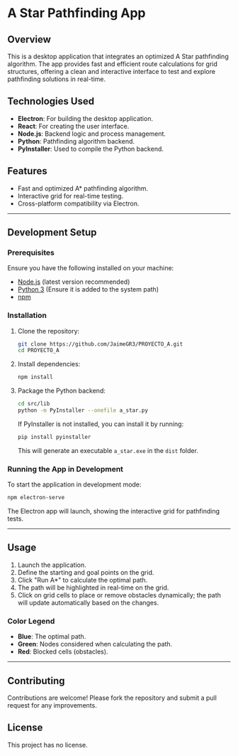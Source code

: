 # A Star Pathfinding App

## Overview
This is a desktop application that integrates an optimized A Star pathfinding algorithm. The app provides fast and efficient route calculations for grid structures, offering a clean and interactive interface to test and explore pathfinding solutions in real-time.

## Technologies Used
- **Electron**: For building the desktop application.
- **React**: For creating the user interface.
- **Node.js**: Backend logic and process management.
- **Python**: Pathfinding algorithm backend.
- **PyInstaller**: Used to compile the Python backend.

## Features
- Fast and optimized A* pathfinding algorithm.
- Interactive grid for real-time testing.
- Cross-platform compatibility via Electron.

---

## Development Setup

### Prerequisites
Ensure you have the following installed on your machine:
- [Node.js](https://nodejs.org/) (latest version recommended)
- [Python 3](https://www.python.org/downloads/) (Ensure it is added to the system path)
- [npm](https://www.npmjs.com/)

### Installation
1. Clone the repository:
   ```bash
   git clone https://github.com/JaimeGR3/PROYECTO_A.git
   cd PROYECTO_A
   ```
2. Install dependencies:
   ```bash
   npm install
   ```
3. Package the Python backend:
   ```bash
   cd src/lib
   python -m PyInstaller --onefile a_star.py
   ```
   If PyInstaller is not installed, you can install it by running:
    ```bash
   pip install pyinstaller
   ```
   This will generate an executable `a_star.exe` in the `dist` folder.

### Running the App in Development
To start the application in development mode:
```bash
npm electron-serve
```

The Electron app will launch, showing the interactive grid for pathfinding tests.

---
<!--
## Building the App for Production

To create an executable version of the app:

1. Build the React frontend:
```bash
npm run build
```

2. Navigate to the `./build/index.html` file and ensure the resource paths are relative. Modify the following lines as
shown below:
```html
<script defer="defer" src="./static/js/main.1fabf1f2.js"></script>
<link href="./static/css/main.36b3283a.css" rel="stylesheet">
```

3. Package the Electron application:
```bash
npm run make
```

The packaged app can be found in the `out` directory.

---
-->
## Usage

1. Launch the application.
2. Define the starting and goal points on the grid.
3. Click "Run A\*" to calculate the optimal path.
4. The path will be highlighted in real-time on the grid.
5. Click on grid cells to place or remove obstacles dynamically; the path will update automatically based on the
changes.

### Color Legend
- **Blue**: The optimal path.
- **Green**: Nodes considered when calculating the path.
- **Red**: Blocked cells (obstacles).

---


## Contributing
Contributions are welcome! Please fork the repository and submit a pull request for any improvements.

## License
This project has no license.

